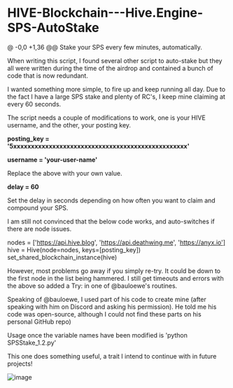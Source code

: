 # HIVE-Blockchain---Hive.Engine-SPS-AutoStake

@ -0,0 +1,36 @@
Stake your SPS every few minutes, automatically.

When writing this script, I found several other script to auto-stake but they all 
were written during the time of the airdrop and contained a bunch of code that is now redundant. 

I wanted something more simple, to fire up and keep running all day. Due to the fact
I have a large SPS stake and plenty of RC's, I keep mine claiming at every 60 seconds.

The script needs a couple of modifications to work, one is your HIVE username, and the other,
your posting key.

**posting_key = '5xxxxxxxxxxxxxxxxxxxxxxxxxxxxxxxxxxxxxxxxxxxxxxxxx'**

**username = 'your-user-name'**

Replace the above with your own value.

**delay = 60**

Set the delay in seconds depending on how often you want to claim and compound your SPS.

I am still not convinced that the below code works, and auto-switches if there are node issues.

nodes = ['https://api.hive.blog', 'https://api.deathwing.me', 'https://anyx.io']
hive = Hive(node=nodes, keys=[posting_key])
set_shared_blockchain_instance(hive)

However, most problems go away if you simply re-try. It could be down to the first node in the list
being hammered. I still get timeouts and errors with the above so added a Try: in one of @bauloewe's routines.

Speaking of @bauloewe, I used part of his code to create mine (after speaking with him on Discord and
asking his permission). He told me his code was open-source, although I could not find these parts on his
personal GitHub repo)

Usage once the variable names have been modified is 'python SPSStake_1.2.py'

This one does something useful, a trait I intend to continue with in future projects!

![image](https://user-images.githubusercontent.com/119123179/210832658-5b54eb8d-90bb-4f82-bdc0-53cf656c32b6.png)

